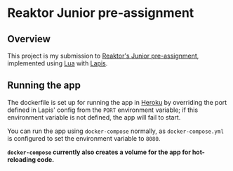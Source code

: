# Reaktor Junior pre-assignment #
## Overview ##
This project is my submission to [Reaktor's Junior pre-assignment](https://www.reaktor.com/junior-dev-assignment/), implemented using [Lua](https://www.lua.org/) with [Lapis](https://leafo.net/lapis/).

## Running the app ##
The dockerfile is set up for running the app in [Heroku](https://www.heroku.com/) by overriding the port defined in Lapis' config from the `PORT` environment variable; if this environment variable is not defined, the app will fail to start.

You can run the app using `docker-compose` normally, as `docker-compose.yml` is configured to set the environment variable to `8080`.

**`docker-compose` currently also creates a volume for the app for hot-reloading code.**